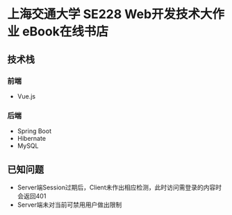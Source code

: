 # 上海交通大学 SE228 Web开发技术大作业 eBook在线书店
## 技术栈
### 前端
- Vue.js  

### 后端
- Spring Boot
- Hibernate
- MySQL

## 已知问题
- Server端Session过期后，Client未作出相应检测，此时访问需登录的内容时会返回401
- Server端未对当前可禁用用户做出限制